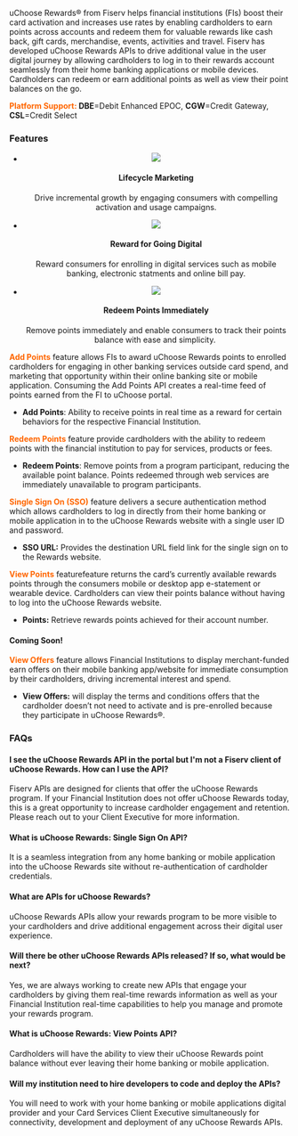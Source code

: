 uChoose Rewards® from Fiserv helps financial institutions (FIs) boost their card activation and increases use rates by enabling cardholders to earn points across accounts and redeem them for valuable rewards like cash back, gift cards, merchandise, events, activities and travel. Fiserv has developed uChoose Rewards APIs to drive additional value in the user digital journey by allowing cardholders to log in to their rewards account seamlessly from their home banking applications or mobile devices. Cardholders can redeem or earn additional points as well as view their point balances on the go.

<span style="color:#ff6600;">**Platform Support:</span> DBE**\=Debit Enhanced EPOC, **CGW**\=Credit Gateway, **CSL**\=Credit Select

### Features

<div class="row" style="text-align:center;">
<div class="col-md-4">

*   ![](https://card.developer.fiserv.com/sites/default/files/styles/thumbnail/public/Arrows_Reward%20Growth.png)
    
    #### Lifecycle Marketing
    
    Drive incremental growth by engaging consumers with compelling activation and usage campaigns.
</div>
<div class="col-md-4">
    
*   ![](https://card.developer.fiserv.com/sites/default/files/styles/thumbnail/public/Recognition_Rewards%202_1021.png)
    
    #### Reward for Going Digital
    
    Reward consumers for enrolling in digital services such as mobile banking, electronic statments and online bill pay.
</div>
<div class="col-md-4">
    
*   ![](https://card.developer.fiserv.com/sites/default/files/styles/thumbnail/public/Reward_Redeem.png)
    
    #### Redeem Points Immediately
    
    Remove points immediately and enable consumers to track their points balance with ease and simplicity. 
</div>
</div>
    

<span style="color:#ff6600;">**Add Points**</span> feature allows FIs to award uChoose Rewards points to enrolled cardholders for engaging in other banking services outside card spend, and marketing that opportunity within their online banking site or mobile application. Consuming the Add Points API creates a real-time feed of points earned from the FI to uChoose portal.

*   **Add Points**: Ability to receive points in real time as a reward for certain behaviors for the respective Financial Institution.


<span style="color:#ff6600;">**Redeem Points**</span> feature provide cardholders with the ability to redeem points with the financial institution to pay for services, products or fees.

*   **Redeem Points**: Remove points from a program participant, reducing the available point balance. Points redeemed through web services are immediately unavailable to program participants.


<span style="color:#ff6600;">**Single Sign On (SSO)**</span> feature delivers a secure authentication method which allows cardholders to log in directly from their home banking or mobile application in to the uChoose Rewards website with a single user ID and password. 

*   **SSO URL:** Provides the destination URL field link for the single sign on to the Rewards website.

<span style="color:#ff6600;">**View Points**</span> featurefeature returns the card’s currently available rewards points through the consumers mobile or desktop app e-statement or wearable device. Cardholders can view their points balance without having to log into the uChoose Rewards website. 

*   **Points:** Retrieve rewards points achieved for their account number.


#### **Coming Soon!** 

<span style="color:#ff6600;">**View Offers**</span> feature allows Financial Institutions to display merchant-funded earn offers on their mobile banking app/website for immediate consumption by their cardholders, driving incremental interest and spend.

*   **View Offers:** will display the terms and conditions offers that the cardholder doesn’t not need to activate and is pre-enrolled because they participate in uChoose Rewards®.

### FAQs

#### I see the uChoose Rewards API in the portal but I'm not a Fiserv client of uChoose Rewards. How can I use the API?

Fiserv APIs are designed for clients that offer the uChoose Rewards program. If your Financial Institution does not offer uChoose Rewards today, this is a great opportunity to increase cardholder engagement and retention. Please reach out to your Client Executive for more information. 

#### What is uChoose Rewards: Single Sign On API?

It is a seamless integration from any home banking or mobile application into the uChoose Rewards site without re-authentication of cardholder credentials.

#### What are APIs for uChoose Rewards?

uChoose Rewards APIs allow your rewards program to be more visible to your cardholders and drive additional engagement across their digital user experience.

#### Will there be other uChoose Rewards APIs released? If so, what would be next?

Yes, we are always working to create new APIs that engage your cardholders by giving them real-time rewards information as well as your Financial Institution real-time capabilities to help you manage and promote your rewards program.

#### What is uChoose Rewards: View Points API?

Cardholders will have the ability to view their uChoose Rewards point balance without ever leaving their home banking or mobile application.

#### Will my institution need to hire developers to code and deploy the APIs?

You will need to work with your home banking or mobile applications digital provider and your Card Services Client Executive simultaneously for connectivity, development and deployment of any uChoose Rewards APIs.
